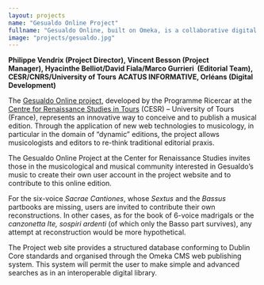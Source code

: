 ```yaml
---
layout: projects
name: "Gesualdo Online Project"
fullname: "Gesualdo Online, built on Omeka, is a collaborative digital edition built on Omeka, which invites outside contributions"
image: "projects/gesualdo.jpg"
---
```

**Philippe Vendrix (Project Director), Vincent Besson (Project Manager), Hyacinthe Belliot/David Fiala/Marco Gurrieri  (Editorial Team), CESR/CNRS/University of Tours**
**ACATUS INFORMATIVE, Orléans (Digital Development)**

The [Gesualdo Online project](https://ricercar.gesualdo-online.cesr.univ-tours.fr/), developed by the Programme Ricercar at the [Centre for Renaissance Studies in Tours](http://cesr.univ-tours.fr) (CESR) – University of Tours (France), represents an innovative way to conceive and to publish a musical edition. Through the application of new web technologies to musicology, in particular in the domain of “dynamic” editions, the project allows musicologists and editors to re-think traditional editorial praxis.

The Gesualdo Online Project at the Center for Renaissance Studies invites those in the musicological and musical community interested in Gesualdo’s music to create their own user account in the project website and to contribute to this online edition.

For the six-voice _Sacrae Cantiones_, whose _Sextus_ and the _Bassus_ partbooks are missing, users are invited to contribute their own reconstructions. In other cases, as for the book of 6-voice madrigals or the _canzonetta_ _Ite, sospiri ardenti_ (of which only the Basso part survives), any attempt at reconstruction would be more hypothetical.

The Project web site provides a structured database conforming to Dublin Core standards and organised through the Omeka CMS web publishing system. This system will permit the user to make simple and advanced searches as in an interoperable digital library.